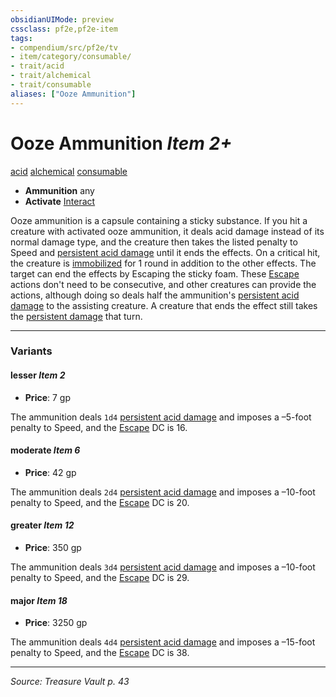 ```yaml
---
obsidianUIMode: preview
cssclass: pf2e,pf2e-item
tags:
- compendium/src/pf2e/tv
- item/category/consumable/
- trait/acid
- trait/alchemical
- trait/consumable
aliases: ["Ooze Ammunition"]
---
```

# Ooze Ammunition *Item 2+*  
[acid](rules/traits/acid.md "Acid Energy & Element Trait")  [alchemical](rules/traits/alchemical.md "Alchemical Item Trait")  [consumable](rules/traits/consumable.md "Consumable Item Trait")  

- **Ammunition** any
- **Activate** [Interact](rules/actions/interact.md)

Ooze ammunition is a capsule containing a sticky substance. If you hit a creature with activated ooze ammunition, it deals acid damage instead of its normal damage type, and the creature then takes the listed penalty to Speed and [persistent acid damage](rules/conditions.md#Persistent%20Damage) until it ends the effects. On a critical hit, the creature is [immobilized](rules/conditions.md#Immobilized) for 1 round in addition to the other effects. The target can end the effects by Escaping the sticky foam. These [Escape](rules/actions/escape.md) actions don't need to be consecutive, and other creatures can provide the actions, although doing so deals half the ammunition's [persistent acid damage](rules/conditions.md#Persistent%20Damage) to the assisting creature. A creature that ends the effect still takes the [persistent damage](rules/conditions.md#Persistent%20Damage) that turn.

---
### Variants

#### lesser *Item 2*

- **Price**: 7 gp

The ammunition deals `1d4` [persistent acid damage](rules/conditions.md#Persistent%20Damage) and imposes a –5-foot penalty to Speed, and the [Escape](rules/actions/escape.md) DC is 16.

#### moderate *Item 6*

- **Price**: 42 gp

The ammunition deals `2d4` [persistent acid damage](rules/conditions.md#Persistent%20Damage) and imposes a –10-foot penalty to Speed, and the [Escape](rules/actions/escape.md) DC is 20.

#### greater *Item 12*

- **Price**: 350 gp

The ammunition deals `3d4` [persistent acid damage](rules/conditions.md#Persistent%20Damage) and imposes a –10-foot penalty to Speed, and the [Escape](rules/actions/escape.md) DC is 29.

#### major *Item 18*

- **Price**: 3250 gp

The ammunition deals `4d4` [persistent acid damage](rules/conditions.md#Persistent%20Damage) and imposes a –15-foot penalty to Speed, and the [Escape](rules/actions/escape.md) DC is 38.

---
*Source: Treasure Vault p. 43*